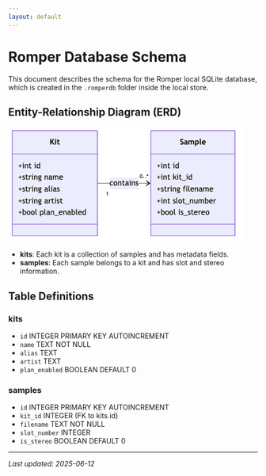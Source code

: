 ```yaml
---
layout: default
---
```


# Romper Database Schema

This document describes the schema for the Romper local SQLite database, which is created in the `.romperdb` folder inside the local store.

## Entity-Relationship Diagram (ERD)

![Romper DB ERD](./romper-db-erd.png)

- **kits**: Each kit is a collection of samples and has metadata fields.
- **samples**: Each sample belongs to a kit and has slot and stereo information.

## Table Definitions

### kits
- `id` INTEGER PRIMARY KEY AUTOINCREMENT
- `name` TEXT NOT NULL
- `alias` TEXT
- `artist` TEXT
- `plan_enabled` BOOLEAN DEFAULT 0

### samples
- `id` INTEGER PRIMARY KEY AUTOINCREMENT
- `kit_id` INTEGER (FK to kits.id)
- `filename` TEXT NOT NULL
- `slot_number` INTEGER
- `is_stereo` BOOLEAN DEFAULT 0

---

_Last updated: 2025-06-12_

